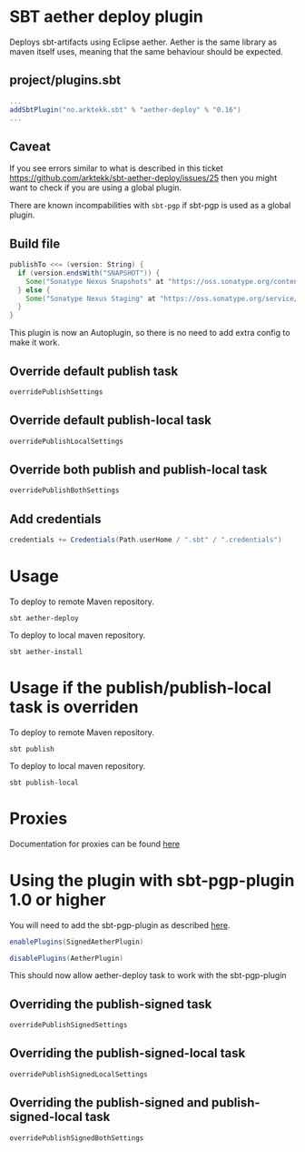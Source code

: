 # SBT aether deploy plugin
Deploys sbt-artifacts using Eclipse aether. 
Aether is the same library as maven itself uses, meaning that the same behaviour should be expected.

## project/plugins.sbt

```scala
...
addSbtPlugin("no.arktekk.sbt" % "aether-deploy" % "0.16")
...
```

## Caveat
If you see errors similar to what is described in this ticket https://github.com/arktekk/sbt-aether-deploy/issues/25 then you might want to check if you are using a global plugin. 

There are known incompabilities with `sbt-pgp` if sbt-pgp is used as a global plugin.


## Build file
  
```scala
publishTo <<= (version: String) {
  if (version.endsWith("SNAPSHOT")) {
    Some("Sonatype Nexus Snapshots" at "https://oss.sonatype.org/content/repositories/snapshots")
  } else {
    Some("Sonatype Nexus Staging" at "https://oss.sonatype.org/service/local/staging/deploy/maven2")
  }
}
```

This plugin is now an Autoplugin, so there is no need to add extra config to make it work.


## Override default publish task

```scala
overridePublishSettings
```

## Override default publish-local task

```scala
overridePublishLocalSettings
```

## Override both publish and publish-local task
```scala
overridePublishBothSettings
```

## Add credentials

```scala
credentials += Credentials(Path.userHome / ".sbt" / ".credentials")
```

# Usage

To deploy to remote Maven repository.

    sbt aether-deploy

To deploy to local maven repository.

    sbt aether-install

# Usage if the publish/publish-local task is overriden

To deploy to remote Maven repository.

    sbt publish

To deploy to local maven repository.

    sbt publish-local

# Proxies

Documentation for proxies can be found [here](http://docs.oracle.com/javase/6/docs/technotes/guides/net/proxies.html)

# Using the plugin with sbt-pgp-plugin 1.0 or higher

You will need to add the sbt-pgp-plugin as described [here](https://github.com/sbt/sbt-pgp).

```scala
enablePlugins(SignedAetherPlugin)

disablePlugins(AetherPlugin)

```

This should now allow aether-deploy task to work with the sbt-pgp-plugin

## Overriding the publish-signed task

```scala
overridePublishSignedSettings
```
## Overriding the publish-signed-local task

```scala
overridePublishSignedLocalSettings
```

## Overriding the publish-signed and publish-signed-local task

```scala
overridePublishSignedBothSettings
```
